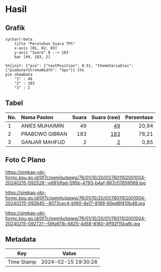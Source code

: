 # Hasil

## Grafik

```mermaid
xychart-beta
    title "Perolehan Suara TPS"
    x-axis [01, 02, 03]
    y-axis "Suara" 0 --> 183
    bar [49, 183, 2]
```

```mermaid
%%{init: {"pie": {"textPosition": 0.5}, "themeVariables": {"pieOuterStrokeWidth": "5px"}} }%%
pie showData
    "1" : 49
    "2" : 183
    "3" : 2
```

## Tabel

| No. | Nama Paslon    | Suara | Suara (raw) | Persentase |
|:--- |:-------------- | -----:| -----------:| ----------:|
| 1   | ANIES MUHAIMIN | 49    | [49][p-1]   | 20,94      |
| 2   | PRABOWO GIBRAN | 183   | [183][p-2]  | 78,21      |
| 3   | GANJAR MAHFUD  | 2     | [2][p-3]    | 0,85       |


[p-1]: https://github.com/gigit-pemilu/pemilu-2024-76-sulawesi-barat/blob/main/pilpres/hitung-suara/sub/76-sulawesi-barat/sub/01-pasangkayu/sub/10-bambaira/sub/2001-bambaira/sub/004-tps/sub/paslon-1.txt
[p-2]: https://github.com/gigit-pemilu/pemilu-2024-76-sulawesi-barat/blob/main/pilpres/hitung-suara/sub/76-sulawesi-barat/sub/01-pasangkayu/sub/10-bambaira/sub/2001-bambaira/sub/004-tps/sub/paslon-2.txt
[p-3]: https://github.com/gigit-pemilu/pemilu-2024-76-sulawesi-barat/blob/main/pilpres/hitung-suara/sub/76-sulawesi-barat/sub/01-pasangkayu/sub/10-bambaira/sub/2001-bambaira/sub/004-tps/sub/paslon-3.txt

## Foto C Plano

https://sirekap-obj-formc.kpu.go.id/0f7c/pemilu/ppwp/76/01/10/20/01/7601102001004-20240215-092528--e681dfad-595b-4793-b4af-867c07659569.jpg

https://sirekap-obj-formc.kpu.go.id/0f7c/pemilu/ppwp/76/01/10/20/01/7601102001004-20240215-092645--8573cec4-bf60-4e17-8189-60ed6f410b48.jpg

https://sirekap-obj-formc.kpu.go.id/0f7c/pemilu/ppwp/76/01/10/20/01/7601102001004-20240215-092721--59fa611b-6825-4d58-8160-4ff92f15bafb.jpg


## Metadata

| Key        | Value               |
| ---------- | ------------------- |
| Time Stamp | 2024-02-15 19:30:26 |



